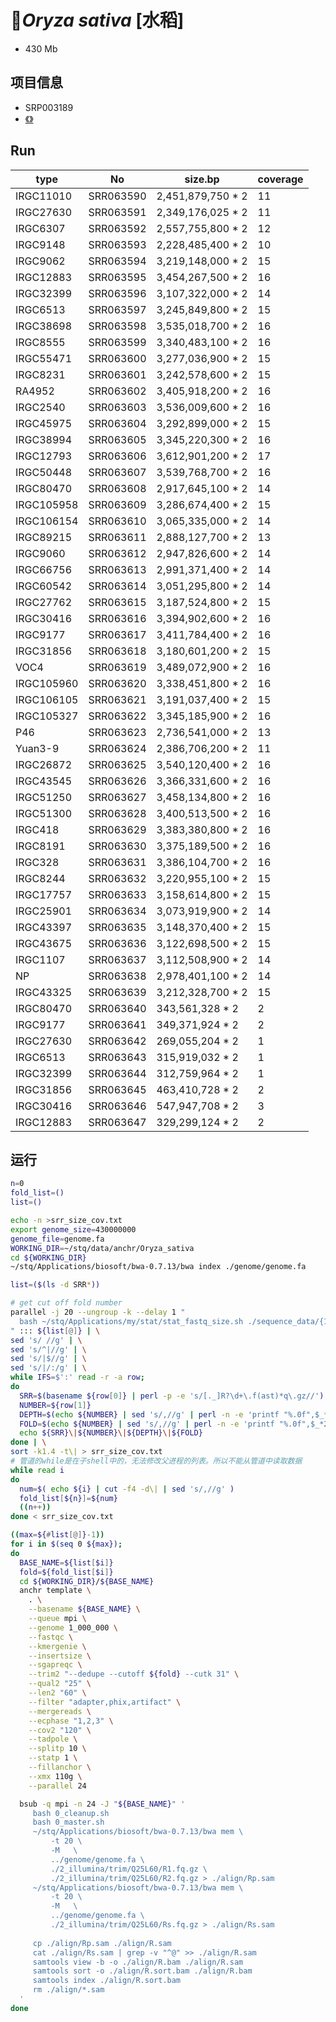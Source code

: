 # 🌾*Oryza sativa* [水稻]
+ 430 Mb

## 项目信息
+ SRP003189
+ [《》]()

## Run
|type|No|size.bp|coverage|
|---|---|---|---|
|IRGC11010|SRR063590|2,451,879,750 * 2 |11|
|IRGC27630|SRR063591|2,349,176,025 * 2 |11|
|IRGC6307 |SRR063592|2,557,755,800 * 2 |12|
|IRGC9148 |SRR063593|2,228,485,400 * 2 |10|
|IRGC9062 |SRR063594|3,219,148,000 * 2 |15|
|IRGC12883|SRR063595|3,454,267,500 * 2 |16|
|IRGC32399|SRR063596|3,107,322,000 * 2 |14|
|IRGC6513 |SRR063597|3,245,849,800 * 2 |15|
|IRGC38698|SRR063598|3,535,018,700 * 2 |16|
|IRGC8555 |SRR063599|3,340,483,100 * 2 |16|
|IRGC55471|SRR063600|3,277,036,900 * 2 |15|
|IRGC8231 |SRR063601|3,242,578,600 * 2 |15|
|RA4952   |SRR063602|3,405,918,200 * 2 |16|
|IRGC2540 |SRR063603|3,536,009,600 * 2 |16|
|IRGC45975|SRR063604|3,292,899,000 * 2 |15|
|IRGC38994|SRR063605|3,345,220,300 * 2 |16|
|IRGC12793|SRR063606|3,612,901,200 * 2 |17|
|IRGC50448|SRR063607|3,539,768,700 * 2 |16|
|IRGC80470|SRR063608|2,917,645,100 * 2 |14|
|IRGC105958|SRR063609|3,286,674,400 * 2 |15|
|IRGC106154|SRR063610|3,065,335,000 * 2 |14|
|IRGC89215 |SRR063611|2,888,127,700 * 2 |13|
|IRGC9060  |SRR063612|2,947,826,600 * 2 |14|
|IRGC66756 |SRR063613|2,991,371,400 * 2 |14|
|IRGC60542 |SRR063614|3,051,295,800 * 2 |14|
|IRGC27762 |SRR063615|3,187,524,800 * 2 |15|
|IRGC30416 |SRR063616|3,394,902,600 * 2 |16|
|IRGC9177  |SRR063617|3,411,784,400 * 2 |16|
|IRGC31856 |SRR063618|3,180,601,200 * 2 |15|
|VOC4      |SRR063619|3,489,072,900 * 2 |16|
|IRGC105960|SRR063620|3,338,451,800 * 2 |16|
|IRGC106105|SRR063621|3,191,037,400 * 2 |15|
|IRGC105327|SRR063622|3,345,185,900 * 2 |16|
|P46       |SRR063623|2,736,541,000 * 2 |13|
|Yuan3-9   |SRR063624|2,386,706,200 * 2 |11|
|IRGC26872 |SRR063625|3,540,120,400 * 2 |16|
|IRGC43545 |SRR063626|3,366,331,600 * 2 |16|
|IRGC51250 |SRR063627|3,458,134,800 * 2 |16|
|IRGC51300 |SRR063628|3,400,513,500 * 2 |16|
|IRGC418   |SRR063629|3,383,380,800 * 2 |16|
|IRGC8191  |SRR063630|3,375,189,500 * 2 |16|
|IRGC328   |SRR063631|3,386,104,700 * 2 |16|
|IRGC8244  |SRR063632|3,220,955,100 * 2 |15|
|IRGC17757 |SRR063633|3,158,614,800 * 2 |15|
|IRGC25901 |SRR063634|3,073,919,900 * 2 |14|
|IRGC43397 |SRR063635|3,148,370,400 * 2 |15|
|IRGC43675 |SRR063636|3,122,698,500 * 2 |15|
|IRGC1107  |SRR063637|3,112,508,900 * 2 |14|
|NP	       |SRR063638|2,978,401,100 * 2 |14|
|IRGC43325 |SRR063639|3,212,328,700 * 2 |15|
|IRGC80470 |SRR063640|343,561,328 * 2 |2|
|IRGC9177  |SRR063641|349,371,924 * 2 |2|
|IRGC27630 |SRR063642|269,055,204 * 2 |1|
|IRGC6513  |SRR063643|315,919,032 * 2 |1|
|IRGC32399 |SRR063644|312,759,964 * 2 |1|
|IRGC31856 |SRR063645|463,410,728 * 2 |2|
|IRGC30416 |SRR063646|547,947,708 * 2 |3|
|IRGC12883 |SRR063647|329,299,124 * 2 |2|

## 运行

```bash
n=0
fold_list=()
list=()

echo -n >srr_size_cov.txt
export genome_size=430000000
genome_file=genome.fa
WORKING_DIR=~/stq/data/anchr/Oryza_sativa
cd ${WORKING_DIR}
~/stq/Applications/biosoft/bwa-0.7.13/bwa index ./genome/genome.fa

list=($(ls -d SRR*))

# get cut off fold number
parallel -j 20 --ungroup -k --delay 1 "
  bash ~/stq/Applications/my/stat/stat_fastq_size.sh ./sequence_data/{1}_1.fastq.gz | tail -n 1 
" ::: ${list[@]} | \
sed 's/ //g' | \
sed 's/^|//g' | \
sed 's/|$//g' | \
sed 's/|/:/g' | \
while IFS=$':' read -r -a row;
do
  SRR=$(basename ${row[0]} | perl -p -e 's/[._]R?\d+\.f(ast)*q\.gz//')
  NUMBER=${row[1]}
  DEPTH=$(echo ${NUMBER} | sed 's/,//g' | perl -n -e 'printf "%.0f",$_*2/$ENV{genome_size}')
  FOLD=$(echo ${NUMBER} | sed 's/,//g' | perl -n -e 'printf "%.0f",$_*2*4/$ENV{genome_size}')
  echo ${SRR}\|${NUMBER}\|${DEPTH}\|${FOLD}
done | \
sort -k1.4 -t\| > srr_size_cov.txt
# 管道的while是在子shell中的，无法修改父进程的列表。所以不能从管道中读取数据
while read i
do
  num=$( echo ${i} | cut -f4 -d\| | sed 's/,//g' )
  fold_list[${n}]=${num}
  ((n++))
done < srr_size_cov.txt

((max=${#list[@]}-1))
for i in $(seq 0 ${max});
do
  BASE_NAME=${list[$i]}
  fold=${fold_list[$i]}
  cd ${WORKING_DIR}/${BASE_NAME}
  anchr template \
    . \
    --basename ${BASE_NAME} \
    --queue mpi \
    --genome 1_000_000 \
    --fastqc \
    --kmergenie \
    --insertsize \
    --sgapreqc \
    --trim2 "--dedupe --cutoff ${fold} --cutk 31" \
    --qual2 "25" \
    --len2 "60" \
    --filter "adapter,phix,artifact" \
    --mergereads \
    --ecphase "1,2,3" \
    --cov2 "120" \
    --tadpole \
    --splitp 10 \
    --statp 1 \
    --fillanchor \
    --xmx 110g \
    --parallel 24

  bsub -q mpi -n 24 -J "${BASE_NAME}" '
     bash 0_cleanup.sh
     bash 0_master.sh
     ~/stq/Applications/biosoft/bwa-0.7.13/bwa mem \
         -t 20 \
         -M   \
         ../genome/genome.fa \
         ./2_illumina/trim/Q25L60/R1.fq.gz \
         ./2_illumina/trim/Q25L60/R2.fq.gz > ./align/Rp.sam
     ~/stq/Applications/biosoft/bwa-0.7.13/bwa mem \
         -t 20 \
         -M   \
         ../genome/genome.fa \
         ./2_illumina/trim/Q25L60/Rs.fq.gz > ./align/Rs.sam
         
     cp ./align/Rp.sam ./align/R.sam
     cat ./align/Rs.sam | grep -v "^@" >> ./align/R.sam
     samtools view -b -o ./align/R.bam ./align/R.sam
     samtools sort -o ./align/R.sort.bam ./align/R.bam
     samtools index ./align/R.sort.bam
     rm ./align/*.sam
  '
done
```
